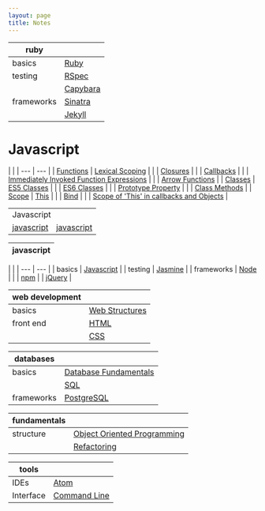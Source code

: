 ```yaml
---
layout: page
title: Notes
---
```


| ruby |  |
| --- | ---|
| basics | [Ruby](notes/ruby.html)
| testing | [RSpec](notes/rspec.html) |
| | [Capybara](notes/capybara.html) |
| frameworks | [Sinatra](notes/sinatra.html) |
| | [Jekyll](notes/jekyll.html) |


# Javascript

| |
| --- | --- |
| [Functions](https://dpwdec.github.io/notes/javascript.html#functions) | [Lexical Scoping](https://dpwdec.github.io/notes/javascript.html#lexical-scoping) |
| | [Closures](https://dpwdec.github.io/notes/javascript.html#closures) |
| | [Callbacks](https://dpwdec.github.io/notes/javascript.html#callbacks) |
| | [Immediately Invoked Function Expressions](https://dpwdec.github.io/notes/javascript.html#iife) |
| | [Arrow Functions](https://dpwdec.github.io/notes/javascript.html#arrow-functions) |
| [Classes](https://dpwdec.github.io/notes/javascript.html#classes) | [ES5 Classes](https://dpwdec.github.io/notes/javascript.html#es5) |
| | [ES6 Classes](https://dpwdec.github.io/notes/javascript.html#es6) |
| | [Prototype Property](https://dpwdec.github.io/notes/javascript.html#prototype) |
| | [Class Methods](https://dpwdec.github.io/notes/javascript.html#class-methods) |
| [Scope](https://dpwdec.github.io/notes/javascript.html#scope) | [This](https://dpwdec.github.io/notes/javascript.html#this) |
| | [Bind](https://dpwdec.github.io/notes/javascript.html#bind) |
| | [Scope of 'This' in callbacks and Objects](https://dpwdec.github.io/notes/javascript.html#this-with-callbacks-and-objects) |

<table>
  <tr>
    <td colspan="2">Javascript</td>
  </tr>
  <tr>
     <td>
     <a href="notes/javascript.html">
       javascript
      </a>
     </td>
      <td>
     <a href="notes/javascript.html">
       javascript
      </a>
     </td>
  </tr>
</table>


| javascript  |
| ---|

| |
| --- | --- |
| basics | [Javascript](notes/javascript.html) |
| testing | [Jasmine](notes/jasmine.html) |
| frameworks | [Node](notes/node.html) |
| | [npm](/notes/node.html#npm)
| | [jQuery](notes/jquery.html) |

| web development |  |
| --- | ---|
| basics | [Web Structures](notes/www.html) |
| front end | [HTML](notes/html.html) |
| | [CSS](notes/css.html) |

| databases | |
| --- | --- |
| basics | [Database Fundamentals](notes/db.html) |
| | [SQL](notes/sql.html) |
| frameworks | [PostgreSQL](notes/psql.html) |

| fundamentals | |
| --- | --- |
| structure | [Object Oriented Programming](notes/oop.html) |
| | [Refactoring](notes/refactoring.html) |

| tools | |
| --- | --- |
| IDEs | [Atom](notes/atom.html) |
| Interface | [Command Line](notes/cmd_line.html) |

<!--stackedit_data:
eyJoaXN0b3J5IjpbMTk2OTY5NDE2LC0yNjc0OTk2MDQsLTExNT
IxMjI0ODQsNzExOTQ5MDM0LC0xODc1MjA2ODAxLDE0NDAwNzA2
NTgsLTM5MTYyMTU0OSwxOTkxODQwODYxLDExMzg3NTMwNjAsLT
E0MTU3NjA3OTUsMTE4MjY4ODUwOSwtNDAzMjQxNDgsLTE5OTA0
MzU5NzAsLTIyNjE3NTEzOF19
-->